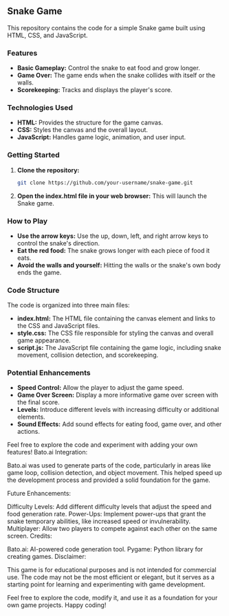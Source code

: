 ## Snake Game

This repository contains the code for a simple Snake game built using HTML, CSS, and JavaScript. 

### Features

* **Basic Gameplay:** Control the snake to eat food and grow longer.
* **Game Over:** The game ends when the snake collides with itself or the walls.
* **Scorekeeping:** Tracks and displays the player's score.

### Technologies Used

* **HTML:**  Provides the structure for the game canvas.
* **CSS:** Styles the canvas and the overall layout.
* **JavaScript:** Handles game logic, animation, and user input.

### Getting Started

1. **Clone the repository:**
   ```bash
   git clone https://github.com/your-username/snake-game.git
   ```

2. **Open the index.html file in your web browser:**
   This will launch the Snake game.

### How to Play

* **Use the arrow keys:** Use the up, down, left, and right arrow keys to control the snake's direction.
* **Eat the red food:** The snake grows longer with each piece of food it eats.
* **Avoid the walls and yourself:** Hitting the walls or the snake's own body ends the game.

### Code Structure

The code is organized into three main files:

* **index.html:** The HTML file containing the canvas element and links to the CSS and JavaScript files.
* **style.css:** The CSS file responsible for styling the canvas and overall game appearance.
* **script.js:** The JavaScript file containing the game logic, including snake movement, collision detection, and scorekeeping.

### Potential Enhancements

* **Speed Control:** Allow the player to adjust the game speed.
* **Game Over Screen:** Display a more informative game over screen with the final score.
* **Levels:** Introduce different levels with increasing difficulty or additional elements.
* **Sound Effects:** Add sound effects for eating food, game over, and other actions.

Feel free to explore the code and experiment with adding your own features! 
Bato.ai Integration:

Bato.ai was used to generate parts of the code, particularly in areas like game loop, collision detection, and object movement. This helped speed up the development process and provided a solid foundation for the game.

Future Enhancements:

Difficulty Levels: Add different difficulty levels that adjust the speed and food generation rate.
Power-Ups: Implement power-ups that grant the snake temporary abilities, like increased speed or invulnerability.
Multiplayer: Allow two players to compete against each other on the same screen.
Credits:

Bato.ai: AI-powered code generation tool.
Pygame: Python library for creating games.
Disclaimer:

This game is for educational purposes and is not intended for commercial use. The code may not be the most efficient or elegant, but it serves as a starting point for learning and experimenting with game development.

Feel free to explore the code, modify it, and use it as a foundation for your own game projects. Happy coding!